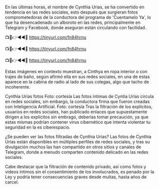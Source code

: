 En las últimas horas, el nombre de Cynthia Urias, se ha convertido en tendencia en las redes sociales, esto después que surgieran fotos comprometedoras de la conductora del programa de 'Cuentamelo Ya', lo que ha desencadenado un alboroto en las redes, principalmente en Telegram y Facebook, donde aseguran están circulando con facilidad.

📺📱👉◄◄🔴  https://tinyurl.com/fn84hrnu

📺📱👉◄◄🔴  https://tinyurl.com/fn84hrnu

📺📱👉◄◄🔴  https://tinyurl.com/fn84hrnu


Estas imágenes en contexto muestran, a Cinthya en ropa interior o con trajes de baño, según afirmó ella en sus redes sociales, en una de estas aparece en la cabina de radio al lado de sus colegas, algo que tacho de incoherente.

Cynthia Urías fotos Foto: cortesía 
Las fotos intimas de Cyntia Urías circula en redes sociales, sin embargo, la conductora firma que fueron creadas con Inteligencia Artificial. Foto: cortesía
Tras la filtración de los explícitos, usuarios en redes sociales, han publicado enlaces que supuestamente dirigen a los explícitos sin embrago, deberías tomar precaución, ya que estas mismas podrían contener virus cibernético que intenta violentar tu seguridad en la es ciberespacio.

¿Se pueden ver las fotos filtradas de Cynthia Urías?
Las fotos de Cynthia Urías están disponibles en múltiples perfiles de redes sociales, y tras su divulgación muchos las han compartido en otros sitios y canales de Telegram, donde a menudo comparten contenido delicado en las redes sociales.

Cabe destacar que la filtración de contenido privado, así como fotos y videos íntimos sin el consentimiento de los involucrados, es penado por la Ley y podría tener consecuencias graves desde multas, hasta años de carcel.
